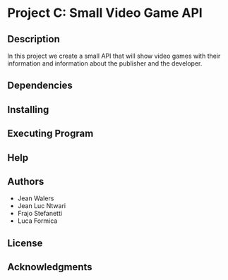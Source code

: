 # Project C: Small Video Game API

## Description
In this project we create a small API that will show video games with their information and information about the publisher and the developer.

## Dependencies

## Installing

## Executing Program

## Help

## Authors

* Jean Walers
* Jean Luc Ntwari
* Frajo Stefanetti
* Luca Formica

## License

## Acknowledgments
